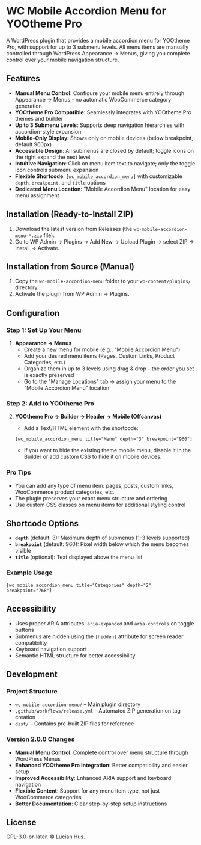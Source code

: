 # WC Mobile Accordion Menu for YOOtheme Pro

A WordPress plugin that provides a mobile accordion menu for YOOtheme Pro, with support for up to 3 submenu levels. All menu items are manually controlled through WordPress Appearance → Menus, giving you complete control over your mobile navigation structure.

## Features
- **Manual Menu Control**: Configure your mobile menu entirely through Appearance → Menus - no automatic WooCommerce category generation
- **YOOtheme Pro Compatible**: Seamlessly integrates with YOOtheme Pro themes and builder
- **Up to 3 Submenu Levels**: Supports deep navigation hierarchies with accordion-style expansion
- **Mobile-Only Display**: Shows only on mobile devices (below breakpoint, default 960px)
- **Accessible Design**: All submenus are closed by default; toggle icons on the right expand the next level
- **Intuitive Navigation**: Click on menu item text to navigate; only the toggle icon controls submenu expansion
- **Flexible Shortcode**: `[wc_mobile_accordion_menu]` with customizable `depth`, `breakpoint`, and `title` options
- **Dedicated Menu Location**: "Mobile Accordion Menu" location for easy menu assignment

## Installation (Ready-to-Install ZIP)
1. Download the latest version from Releases (the `wc-mobile-accordion-menu-*.zip` file).
2. Go to WP Admin → Plugins → Add New → Upload Plugin → select ZIP → Install → Activate.

## Installation from Source (Manual)
1. Copy the `wc-mobile-accordion-menu` folder to your `wp-content/plugins/` directory.
2. Activate the plugin from WP Admin → Plugins.

## Configuration

### Step 1: Set Up Your Menu
1. **Appearance → Menus**
   - Create a new menu for mobile (e.g., "Mobile Accordion Menu")
   - Add your desired menu items (Pages, Custom Links, Product Categories, etc.)
   - Organize them in up to 3 levels using drag & drop - the order you set is exactly preserved
   - Go to the "Manage Locations" tab → assign your menu to the "Mobile Accordion Menu" location

### Step 2: Add to YOOtheme Pro
2. **YOOtheme Pro → Builder → Header → Mobile (Offcanvas)**
   - Add a Text/HTML element with the shortcode:

   ```
   [wc_mobile_accordion_menu title="Menu" depth="3" breakpoint="960"]
   ```

   - If you want to hide the existing theme mobile menu, disable it in the Builder or add custom CSS to hide it on mobile devices.

### Pro Tips
- You can add any type of menu item: pages, posts, custom links, WooCommerce product categories, etc.
- The plugin preserves your exact menu structure and ordering
- Use custom CSS classes on menu items for additional styling control

## Shortcode Options
- **`depth`** (default: 3): Maximum depth of submenus (1-3 levels supported)
- **`breakpoint`** (default: 960): Pixel width below which the menu becomes visible
- **`title`** (optional): Text displayed above the menu list

### Example Usage
```
[wc_mobile_accordion_menu title="Categories" depth="2" breakpoint="768"]
```

## Accessibility
- Uses proper ARIA attributes: `aria-expanded` and `aria-controls` on toggle buttons
- Submenus are hidden using the `[hidden]` attribute for screen reader compatibility
- Keyboard navigation support
- Semantic HTML structure for better accessibility

## Development
### Project Structure
- `wc-mobile-accordion-menu/` – Main plugin directory
- `.github/workflows/release.yml` – Automated ZIP generation on tag creation
- `dist/` – Contains pre-built ZIP files for reference

### Version 2.0.0 Changes
- **Manual Menu Control**: Complete control over menu structure through WordPress Menus
- **Enhanced YOOtheme Pro Integration**: Better compatibility and easier setup
- **Improved Accessibility**: Enhanced ARIA support and keyboard navigation
- **Flexible Content**: Support for any menu item type, not just WooCommerce categories
- **Better Documentation**: Clear step-by-step setup instructions

## License
GPL-3.0-or-later. © Lucian Hus.